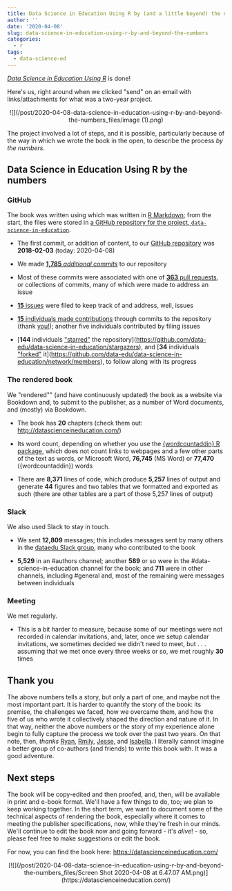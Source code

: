 ```yaml
---
title: Data Science in Education Using R by (and a little beyond) the numbers
author: ''
date: '2020-04-08'
slug: data-science-in-education-using-r-by-and-beyond-the-numbers
categories:
  - r
tags:
  - data-science-ed
---
```


[*Data Science in Education Using R*](http://datascienceineducation.com/) is done!

Here's us, right around when we clicked "send" on an email with links/attachments for what was a two-year project.

<p align="center">
![](/post/2020-04-08-data-science-in-education-using-r-by-and-beyond-the-numbers_files/image (1).png)
<p>

The project involved a lot of steps, and it is possible, particularly because of the way in which we wrote the book in the open, to describe the process *by the numbers*.

## Data Science in Education Using R by the numbers

### GitHub

The book was written using which was written in [R Markdown](https://rmarkdown.rstudio.com/); from the start, the files were stored in [a GitHub repository for the project, `data-science-in-education`](https://github.com/data-edu/data-science-in-education).

- The first commit, or addition of content, to our [GitHub repository](https://github.com/data-edu/data-science-in-education) was **2018-02-03** (today: 2020-04-08)

- We made [**1,785** *additional commits*](https://github.com/data-edu/data-science-in-education/commits/master) to our repository

- Most of these commits were associated with one of [**363** pull requests](https://github.com/data-edu/data-science-in-education/pulls?q=is%3Apr+is%3Aclosed), or collections of commits, many of which were made to address an issue

- [**15** issues](https://github.com/data-edu/data-science-in-education/issues?q=is%3Aissue+is%3Aclosed) were filed to keep track of and address, well, issues

- [**15** individuals made contributions](https://github.com/data-edu/data-science-in-education/graphs/contributors) through commits to the repository (thank [you!](https://datascienceineducation.com/index.html#acknowledgements)); another five individuals contributed by filing issues

- [**144** individuals ["starred"](https://help.github.com/en/github/getting-started-with-github/saving-repositories-with-stars) the repository](https://github.com/data-edu/data-science-in-education/stargazers), and [**34** individuals ["forked"](https://help.github.com/en/github/getting-started-with-github/fork-a-repo) it](https://github.com/data-edu/data-science-in-education/network/members), to follow along with its progress

### The rendered book

We "rendered"" (and have continuously updated) the book as a website via Bookdown and, to submit to the publisher, as a number of Word documents, and (mostly) via Bookdown.

- The book has **20** chapters (check them out: http://datascienceineducation.com/)

- Its word count, depending on whether you use the [{wordcountaddin} R package](https://github.com/benmarwick/wordcountaddin), which does not count links to webpages and a few other parts of the text as words, or Microsoft Word, **76,745** (MS Word) or **77,470** ({wordcountaddin}) words

- There are **8,371** lines of code, which produce **5,257** lines of output and generate **44** figures and two tables that we formatted and exported as such (there are other tables are a part of those 5,257 lines of output)

### Slack

We also used Slack to stay in touch.

- We sent **12,809** messages; this includes messages sent by many others in the [dataedu Slack group](http://dataedu.slack.com/), many who contributed to the book

- **5,529** in an #authors channel; another **589** or so were in the #data-science-in-education channel for the book; and **711** were in other channels, including #general and, most of the remaining were messages between individuals

### Meeting

We met regularly.

- This is a bit harder to measure, because some of our meetings were not recorded in calendar invitations, and, later, once we setup calendar invitations, we sometimes decided we didn't need to meet, but . . . assuming that we met once every three weeks or so, we met roughly **30** times

## Thank you

The above numbers tells a story, but only a part of one, and maybe not the most important part. It is harder to quantify the story of the book: its premise, the challenges we faced, how we overcame them, and how the five of us who wrote it collectively shaped the direction and nature of it. In that way, neither the above numbers or the story of my experience alone begin to fully capture the process we took over the past two years. On that note, then, *thanks* [Ryan](https://ryanestrellado.netlify.com/), [Rmily](https://www.emilybovee.com/), [Jesse](https://www.jessemaegan.com/), and [Isabella](https://ivelasq.rbind.io/). I literally cannot imagine a better group of co-authors (and friends) to write this book with. It was a good adventure.

## Next steps

The book will be copy-edited and then proofed, and, then, will be available in print and e-book format. We'll have a few things to do, too; we plan to keep working together. In the short term, we want to document some of the technical aspects of rendering the book, especially where it comes to meeting the publisher specifications, now, while they're fresh in our minds. We'll continue to edit the book now and going forward - it's *alive*! - so, please feel free to make suggestions or edit the book.

For now, you can find the book here: https://datascienceineducation.com/

<p align="center">
[![](/post/2020-04-08-data-science-in-education-using-r-by-and-beyond-the-numbers_files/Screen Shot 2020-04-08 at 6.47.07 AM.png)](https://datascienceineducation.com/)
<p>